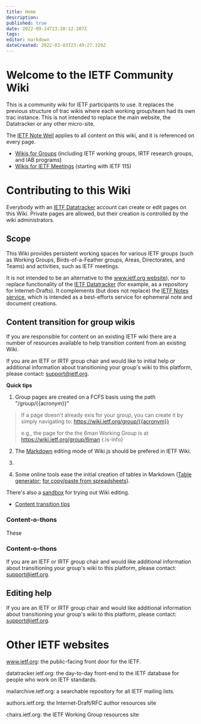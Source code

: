 ```yaml
---
title: Home
description: 
published: true
date: 2022-09-14T23:20:12.207Z
tags: 
editor: markdown
dateCreated: 2022-03-03T23:49:27.329Z
---
```


# Welcome to the IETF Community Wiki
This is a community wiki for IETF participants to use.  It replaces the previous structure of trac wikis where each working group/team had its own trac instance.  This is not intended to replace the main website, the Datatracker or any other micro-site.

The [IETF Note Well](https://www.ietf.org/about/note-well/) applies to all content on this wiki, and it is referenced on every page.

- [Wikis for Groups](group) (including IETF working groups, IRTF research groups, and IAB programs)
- [Wikis for IETF Meetings](meeting) (starting with IETF 115)

# Contributing to this Wiki

Everybody with an [IETF Datatracker](https://datatracker.ietf.org/) account can create or edit pages on this Wiki. Private pages are allowed, but their creation is controlled by the wiki administrators. 

## Scope

This Wiki provides persistent working spaces for various IETF groups (such as Working Groups, Birds-of-a-Feather groups, Areas, Directorates, and Teams) and activities, such as IETF meetings.

It is not intended to be an alternative to the [www.ietf.org website](https://www.ietf.org)), nor to replace functionality of the [IETF Datatracker](https://datatracker.ietf.org/) (for example, as a repository for Internet-Drafts). It complements (but does not replace) the [IETF Notes service](https://notes.ietf.org), which is intended as a best-efforts service for ephemeral note and document creations.

## Content transition for group wikis
If you are responsible for content on an existing IETF wiki there are a number of resources available to help transition content from an existing Wiki.

If you are an IETF or IRTF group chair and would like to initial help or additional information about transitioning your group's wiki to this platform, please contact: support@ietf.org.

**Quick tips**
1. Group pages are created on a FCFS basis using the path "/group/{{acronym}}"
> If a page doesn't already exis for your group, you can create it by simply navigating to:
> 	https://wiki.ietf.org/group/{{acronym}}
> 
> e.g., the page for the the 6man Working Group is at https://wiki.ietf.org/group/6man
{.is-info}


2. The [Markdown](https://docs.requarks.io/en/editors/markdown) editing mode of Wiki.js should be prefered in IETF Wiki.

3. 

1. Some online tools ease the initial creation of tables in Markdown ([Table generator](https://www.tablesgenerator.com/markdown_tables); [for copy/paste from spreadsheets](https://tabletomarkdown.com/convert-spreadsheet-to-markdown/)).

There's also a [sandbox](/sandbox) for trying out Wiki editing.

- [Content transition tips](/content-transition-tips)
### Content-o-thons 
These 

### Content-o-thons 
If you are an IETF or IRTF group chair and would like additional information about transitioning your group's wiki to this platform, please contact: support@ietf.org.

## Editing help


If you are an IETF or IRTF group chair and would like additional information about transitioning your group's wiki to this platform, please contact: support@ietf.org.

# Other IETF websites

www.ietf.org: the public-facing front door for the IETF.

datatracker.ietf.org: the day-to-day front-end to the IETF database for people who work on IETF standards.

mailarchive.ietf.org: a searchable repository for all IETF mailing lists.

authors.ietf.org: the Internet-Draft/RFC author resources site

chairs.ietf.org: the IETF Working Group resources site

